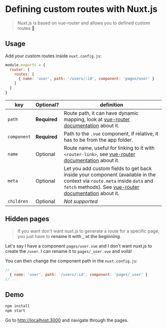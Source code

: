 # Defining custom routes with Nuxt.js

> Nuxt.js is based on vue-router and allows you to defined custom routes :rocket:

## Usage

Add your custom routes inside `nuxt.config.js`:
```js
module.exports = {
  router: {
    routes: [
      { name: 'user', path: '/users/:id', component: 'pages/user' }
    ]
  }
}
```

| key  | Optional? | definition |
|------|------------|-----------|
| `path` | **Required** | Route path, it can have dynamic mapping, look at [vue-router documentation](https://router.vuejs.org/en/essentials/dynamic-matching.html) about it. |
| `component` | **Required** | Path to the `.vue` component, if relative, it has to be from the app folder. |
| `name` | Optional | Route name, useful for linking to it with `<router-link>`, see [vue-router documentation](https://router.vuejs.org/en/essentials/named-routes.html) about it. |
| `meta` | Optional | Let you add custom fields to get back inside your component (available in the context via `route.meta`  inside `data` and `fetch` methods). See [vue-router documentation](https://router.vuejs.org/en/advanced/meta.html) about it. |
| `children` | Optional | *Not supported* |

## Hidden pages

>If you want don't want nuxt.js to generate a route for a specific page, you just have to **rename it with _ at the beginning**.

Let's say I have a component `pages/user.vue` and I don't want nuxt.js to create the `/user`. I can rename it to `pages/_user.vue` and voilà!

You can then change the component path in the `nuxt.config.js`:
```js
// ...
  { name: 'user', path: '/users/:id', component: 'pages/_user' }
// ...
```

## Demo

```bash
npm install
npm start
```

Go to [http://localhost:3000](http://localhost:3000) and navigate through the pages.
